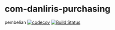 # com-danliris-purchasing
pembelian
[![codecov](https://codecov.io/gh/danliris/com-danliris-service-purchasing/branch/master/graph/badge.svg)](https://codecov.io/gh/danliris/com-danliris-service-purchasing) [![Build Status](https://travis-ci.org/danliris/com-danliris-service-purchasing.svg?branch=master)](https://travis-ci.org/danliris/com-danliris-service-purchasing)
